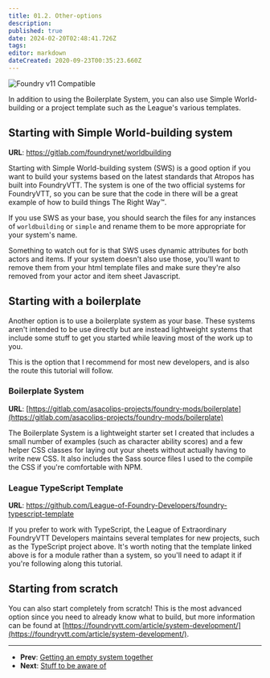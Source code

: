 ```yaml
---
title: 01.2. Other-options
description: 
published: true
date: 2024-02-20T02:48:41.726Z
tags: 
editor: markdown
dateCreated: 2020-09-23T00:35:23.660Z
---
```


![Foundry v11 Compatible](https://img.shields.io/badge/Foundry-v11%20Compatible-blue)

In addition to using the Boilerplate System, you can also use Simple World-building or a project template such as the League's various templates.

## Starting with Simple World-building system
**URL**: https://gitlab.com/foundrynet/worldbuilding

Starting with Simple World-building system (SWS) is a good option if you want to build your systems based on the latest standards that Atropos has built into FoundryVTT. The system is one of the two official systems for FoundryVTT, so you can be sure that the code in there will be a great example of how to build things The Right Way™.

If you use SWS as your base, you should search the files for any instances of `worldbuilding` or `simple` and rename them to be more appropriate for your system's name.

Something to watch out for is that SWS uses dynamic attributes for both actors and items. If your system doesn't also use those, you'll want to remove them from your html template files and make sure they're also removed from your actor and item sheet Javascript.

## Starting with a boilerplate

Another option is to use a boilerplate system as your base. These systems aren't intended to be use directly but are instead lightweight systems that include some stuff to get you started while leaving most of the work up to you.

This is the option that I recommend for most new developers, and is also the route this tutorial will follow.


### Boilerplate System
**URL**: [https://gitlab.com/asacolips-projects/foundry-mods/boilerplate](https://gitlab.com/asacolips-projects/foundry-mods/boilerplate)

The Boilerplate System is a lightweight starter set I created that includes a small number of examples (such as character ability scores) and a few helper CSS classes for laying out your sheets without actually having to write new CSS. It also includes the Sass source files I used to the compile the CSS if you're comfortable with NPM.

### League TypeScript Template
**URL**: https://github.com/League-of-Foundry-Developers/foundry-typescript-template

If you prefer to work with TypeScript, the League of Extraordinary FoundryVTT Developers maintains several templates for new projects, such as the TypeScript project above. It's worth noting that the template linked above is for a module rather than a system, so you'll need to adapt it if you're following along this tutorial.


## Starting from scratch

You can also start completely from scratch! This is the most advanced option since you need to already know what to build, but more information can be found at [https://foundryvtt.com/article/system-development/](https://foundryvtt.com/article/system-development/).

---

* **Prev**: [Getting an empty system together](https://foundryvtt.wiki/en/development/guides/SD-tutorial/SD01-Getting-started)
* **Next**: [Stuff to be aware of](https://foundryvtt.wiki/en/development/guides/SD-tutorial/SD02-Stuff-to-be-aware-of)
